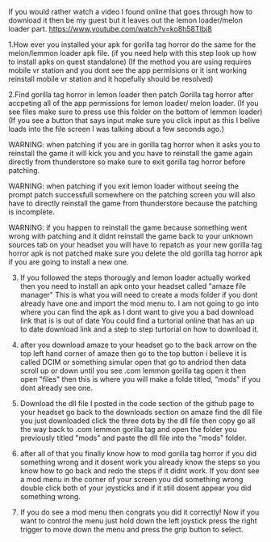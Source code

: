If you would rather watch a video I found online that goes through how to download it  then be my guest but it leaves out the lemon loader/melon loader part. https://www.youtube.com/watch?v=ko8h58Tlbj8

1.How ever you installed your apk for gorilla tag horror do the same for the melon/lemmon loader apk file.
(if you need help with this step look up how to install apks on quest standalone) (If the method you are using requires mobile vr station and you dont see the app permisions or it isnt working   reinstall mobile vr station and it hopefully should be resolved)

 2.Find gorilla tag horror in lemon loader then patch Gorilla tag horror after accpeting all of the  app permissions for lemon loader/ melon loader.
(If you see files make sure to press use this folder on the bottom of lemmon loader) (If you see a button that says input make sure you click input as this I belive loads into the file screen I was talking about a few seconds ago.)


WARNING: when patching if you are in gorilla tag horror when it asks you to reinstall the game it will kick you and you have to reinstall the game again directly from  thunderstore so make sure to exit gorilla tag horror before patching. 

WARNING: when patching if you exit lemon loader  without seeing the prompt patch successfull  somewhere on the patching screen  you will also have to directly reinstall the game from thunderstore because the patching is incomplete.

WARNING: if you happen to reinstall the game because something went wrong with patching and it didnt reinstall the game back to your unknown sources tab on your  headset you will have to repatch as your new gorilla tag horror apk is not patched make sure you delete the old gorilla tag horror apk if you are going to install a new one.

3. If you followed the steps thorougly and lemon loader actually worked then you need to install an apk onto your headset called "amaze file manager"  This is what you will need to create  a mods folder if you dont already have one and import the mod menu to. I am not going to go into where you can find the  apk as I dont want to give you a bad download link  that is  is out of date You could find a turtorial online that has an up to date download link and a step to step turtorial on how to download it.

4. after you download amaze to your headset go to the back arrow on the top left hand corner of amaze then go to the top button i believe it is called DCIM or something simular open that go to andriod then data scroll up or down until you see .com lemmon gorilla tag open it then open "files" then this is where you will make a folde titled, "mods" if you dont already see one.

5.  Download the dll file I posted in the code section of the github page to your headset go back to the  downloads section  on amaze find the dll file you just downloaded  click the three dots by the dll file then copy go all the way back to .com lemmon gorilla tag and open the folder you previously titled "mods" and paste the dll file into the "mods" folder.

6.  after all of that you finally know how to mod gorilla tag horror if you did something wrong and it dosent work you already know the steps so you know how to go back and redo the steps if it didnt work. If you dont see a mod menu in the corner of your screen you did something wrong double click both of your joysticks and if it still dosent appear you did something wrong.

7. If you do see a mod menu then congrats you did it correctly! Now if you want to control the menu just hold down the left joystick press the right trigger to move down the menu and press the grip button to select.
